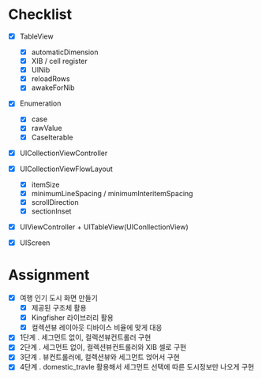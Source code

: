 # Checklist
- [x] TableView
	- [x] automaticDimension
	- [x] XIB / cell register
	- [x] UINib
	- [x] reloadRows
	- [x] awakeForNib
- [x] Enumeration
	- [x] case
	- [x] rawValue
	- [x] CaseIterable
- [x] UICollectionViewController
- [x] UICollectionViewFlowLayout
	- [x] itemSize
	- [x] minimumLineSpacing / minimumInteritemSpacing
	- [x] scrollDirection
	- [x] sectionInset
- [x] UIViewController + UITableView(UIConllectionView)
- [x] UIScreen


# Assignment
- [x] 여행 인기 도시 화면 만들기
	- [x] 제공된 구조체 활용
	- [x] Kingfisher 라이브러리 활용
	- [x] 컬렉션뷰 레이아웃 디바이스 비율에 맞게 대응
- [x] 1단계 . 세그먼트 없이, 컬렉션뷰컨트롤러 구현
- [x] 2단계 . 세그먼트 없이, 컬렉션뷰컨트롤러와 XIB 셀로 구현
- [x] 3단계 . 뷰컨트롤러에, 컬렉션뷰와 세그먼트 얹어서 구현
- [x] 4단계 . domestic_travle 활용해서 세그먼트 선택에 따른 도시정보만 나오게 구현